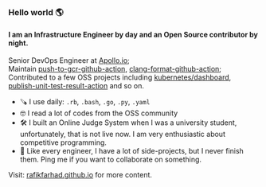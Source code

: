 ### Hello world 🌎


#### I am an Infrastructure Engineer by day and an Open Source contributor by night.


Senior DevOps Engineer at [Apollo.io](https://apollo.io);<br>
Maintain [push-to-gcr-github-action](https://github.com/RafikFarhad/push-to-gcr-github-action), [clang-format-github-action](https://github.com/RafikFarhad/clang-format-github-action);<br>
Contributed to a few OSS projects including [kubernetes/dashboard](https://github.com/kubernetes/dashboard), [publish-unit-test-result-action](https://github.com/EnricoMi/publish-unit-test-result-action) and so on.


- 🪚 ️I use daily: `.rb`, `.bash`, `.go`, `.py`, `.yaml`
- 🤓 I read a lot of codes from the OSS community
- 🛠️ I built an Online Judge System when I was a university student, unfortunately, that is not live now. I am very enthusiastic about competitive programming.
- 📌 Like every engineer, I have a lot of side-projects, but I never finish them. Ping me if you want to collaborate on something.


Visit: [rafikfarhad.github.io](https://rafikfarhad.github.io) for more content.

